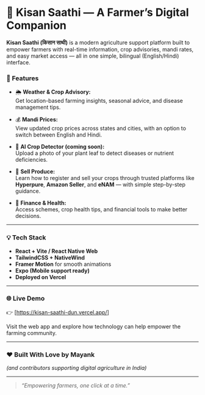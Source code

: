 # 🌾 Kisan Saathi — A Farmer’s Digital Companion

**Kisan Saathi (किसान साथी)** is a modern agriculture support platform built to empower farmers with real-time information, crop advisories, mandi rates, and easy market access — all in one simple, bilingual (English/Hindi) interface.

### 🚀 Features

- 🌦️ **Weather & Crop Advisory:**  
  Get location-based farming insights, seasonal advice, and disease management tips.

- 💰 **Mandi Prices:**  
  View updated crop prices across states and cities, with an option to switch between English and Hindi.

- 🧠 **AI Crop Detector (coming soon):**  
  Upload a photo of your plant leaf to detect diseases or nutrient deficiencies.

- 🏪 **Sell Produce:**  
  Learn how to register and sell your crops through trusted platforms like **Hyperpure**, **Amazon Seller**, and **eNAM** — with simple step-by-step guidance.

- 🧭 **Finance & Health:**  
  Access schemes, crop health tips, and financial tools to make better decisions.

---

### 💡 Tech Stack

- **React + Vite / React Native Web**
- **TailwindCSS + NativeWind**
- **Framer Motion** for smooth animations
- **Expo (Mobile support ready)**
- **Deployed on Vercel**

---

### 🌐 Live Demo

👉 [https://kisan-saathi-dun.vercel.app/]

Visit the web app and explore how technology can help empower the farming community.

---

### ❤️ Built With Love by Mayank 
*(and contributors supporting digital agriculture in India)*

---

> _“Empowering farmers, one click at a time.”_
